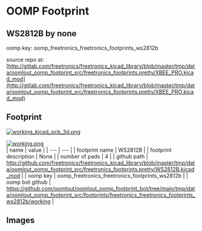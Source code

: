 # OOMP Footprint  
## WS2812B  by none  
  
oomp key: oomp_freetronics_freetronics_footprints_ws2812b  
  
source repo at: [http://gitlab.com/freetronics/freetronics_kicad_library/blob/master/tmp/data/oomlout_oomp_footprint_src/freetronics_footprints.pretty/XBEE_PRO.kicad_mod](http://gitlab.com/freetronics/freetronics_kicad_library/blob/master/tmp/data/oomlout_oomp_footprint_src/freetronics_footprints.pretty/XBEE_PRO.kicad_mod)  
## Footprint  
  
[![working_kicad_pcb_3d.png](working_kicad_pcb_3d_600.png)](working_kicad_pcb_3d.png)  
  
[![working.png](working_600.png)](working.png)  
| name | value | 
| --- | --- | 
| footprint name | WS2812B | 
| footprint description | None | 
| number of pads | 4 | 
| github path | http://github.com/freetronics/freetronics_kicad_library/blob/master/tmp/data/oomlout_oomp_footprint_src/freetronics_footprints.pretty/WS2812B.kicad_mod | 
| oomp key | oomp_freetronics_freetronics_footprints_ws2812b | 
| oomp bot github | https://github.com/oomlout/oomlout_oomp_footprint_bot/tree/main/tmp/data/oomlout_oomp_footprint_src/footprints/freetronics_freetronics_footprints_ws2812b/working | 
## Images  
